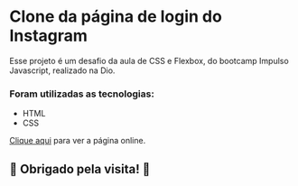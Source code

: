 # Clone da página de login do Instagram

Esse projeto é um desafio da aula de CSS e Flexbox, do bootcamp Impulso Javascript, realizado na Dio. 

### Foram utilizadas as tecnologias:

* HTML
* CSS

[Clique aqui](https://jd-rodrigues.github.io/instagram-dio/) para ver a página online.

## 🚀 Obrigado pela visita! 🚀
